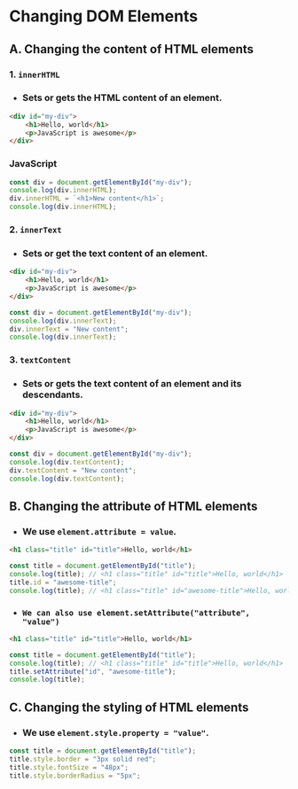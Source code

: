# Changing DOM Elements

## A. Changing the content of HTML elements
### 1. `innerHTML`

- ### Sets or gets the HTML content of an element.
```html
<div id="my-div">
    <h1>Hello, world</h1>
    <p>JavaScript is awesome</p>
</div>
```
### JavaScript
```js
const div = document.getElementById("my-div");
console.log(div.innerHTML);
div.innerHTML = `<h1>New content</h1>`;
console.log(div.innerHTML);
```
### 2. `innerText`
- ### Sets or get the text content of an element.
```html
<div id="my-div">
    <h1>Hello, world</h1>
    <p>JavaScript is awesome</p>
</div>
```
```js 
const div = document.getElementById("my-div");
console.log(div.innerText);
div.innerText = "New content";
console.log(div.innerText);
```

### 3. `textContent`
- ### Sets or gets the text content of an element and its descendants.
```html
<div id="my-div">
    <h1>Hello, world</h1>
    <p>JavaScript is awesome</p>
</div>
```
```js
const div = document.getElementById("my-div");
console.log(div.textContent);
div.textContent = "New content";
console.log(div.textContent);
```
## B. Changing the attribute of HTML elements
- ### We use `element.attribute = value`.
```html
<h1 class="title" id="title">Hello, world</h1>
```
```js
const title = document.getElementById("title");
console.log(title); // <h1 class="title" id="title">Hello, world</h1>
title.id = "awesome-title";
console.log(title); // <h1 class="title" id="awesome-title">Hello, world</h1>
```
- ### `We can also use element.setAttribute("attribute", "value")`
```html
<h1 class="title" id="title">Hello, world</h1>
```
```js
const title = document.getElementById("title");
console.log(title); // <h1 class="title" id="title">Hello, world</h1>
title.setAttribute("id", "awesome-title");
console.log(title);
```
## C. Changing the styling of HTML elements﻿
- ### We use `element.style.property = "value"`.
```js
const title = document.getElementById("title");
title.style.border = "3px solid red";
title.style.fontSize = "48px";
title.style.borderRadius = "5px";
```
